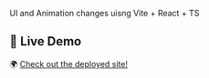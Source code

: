 UI and Animation changes uisng Vite + React + TS
## 🎯 **Live Demo**
🌍 [Check out the deployed site!](https://kingslayer458.github.io/REACTER-KINGPLAY-VIDEOSTREAMERO/)  
